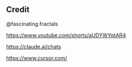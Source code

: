 ## Credit

@fascinating.fractals

https://www.youtube.com/shorts/aUDYWYqtAR4

https://claude.ai/chats

https://www.cursor.com/
